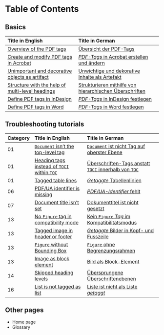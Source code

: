 # Table of Contents

## Basics
| Title in English | Title in German |
| :--- | :--- |
| [Overview of the PDF tags](_basics/overview-of-the-pdf-tags.md) | [Übersicht der PDF-Tags](_basics/uebersicht-der-pdf-tags.md) |
| [Create and modify PDF tags in Acrobat](create-and-modify-pdf-tags-in-acrobat.md) | [*PDF-Tags* in Acrobat erstellen und ändern](_basics/pdf-tags-in-acrobat-erstellen-und-aendern.md) |
| [Unimportant and decorative objects as artifact](_basics/unimportant-and-decorative-objects-as-artifact.md) | [Unwichtige und dekorative Inhalte als Artefakt](_basics/unwichtige-und-dekorative-inhalte-als-artefakt.md) |
| [Structure with the help of multi-level headings](_basics/structure-with-the-help-of-multi-level-headings.md) | [Strukturieren mithilfe von hierarchischen Überschriften](_basics/strukturieren-mithilfe-von-hierarchischen-ueberschriften.md) |
| [Define PDF tags in InDesign](_basics/define-pdf-tags-in-indesign.md) | [*PDF-Tags* in InDesign festlegen](_basics/pdf-tags-in-indesign-festlegen.md) |
| [Define PDF tags in Word](_basics/define-pdf-tags-in-word.md) | [*PDF-Tags* in Word festlegen](_basics/pdf-tags-in-word-festlegen.md) |

## Troubleshooting tutorials
| Category | Title in English | Title in German |
| :--- | :--- | :--- |
| 01 | [`Document` isn’t the top-level tag](_tutorials/document-is-not-the-top-level-tag.md) | [`Document` ist nicht Tag auf oberster Ebene](_tutorials/document-ist-nicht-tag-auf-oberster-ebene.md) |
| 01 | [Heading tags instead of `TOCI` within `TOC`](_tutorials/heading-tags-instead-of-toci-within-toc.md) | [Überschriften-Tags anstatt `TOCI` innerhalb von `TOC`](_tutorials/ueberschriften-tags-anstatt-toci-innerhalb-von-toc.md) |
| 01 | [Tagged table lines](_tutorials/tagged-table-lines.md) | [*Getaggte* Tabellenlinien](_tutorials/getaggte-tabellenlinien.md) |
| 06 | [PDF/UA identifier is missing](_tutorials/pdf-ua-identifier-is-missing.md) | [*PDF/UA-Identifier* fehlt](_tutorials/pdf-ua-identifier-fehlt.md) |
| 07 | [Document title isn’t set](_tutorials/document-title-is-not-set.md) | [Dokumenttitel ist nicht gesetzt](_tutorials/dokumenttitel-ist-nicht-gesetzt.md) |
| 13 | [No `Figure` tag in compatibility mode](_tutorials/no-figure-tag-in-compatibility-mode.md) | [Kein `Figure` *Tag* im Kompatibilitätsmodus](_tutorials/kein-figure-tag-im-kompatibilitaetsmodus.md) |
| 13 | [Tagged image in header or footer](_tutorials/tagged-image-in-header-or-footer.md) | [*Getaggte* Bilder in Kopf- und Fusszeile](_tutorials/getaggte-bilder-in-kopf-und-fusszeile.md) |
| 13 | [`Figure` without Bounding Box](_tutorials/figure-without-bounding-box.md) | [`Figure` ohne Begrenzungsrahmen](_tutorials/figure-ohne-begrenzungsrahmen.md) |
| 13 | [Image as block element](_tutorials/image-as-block-element.md) | [Bild als Block-Element](_tutorials/bild-als-block-element.md) |
| 14 | [Skipped heading levels](tutorials/skipped-heading-levels/) | [Übersprungene Überschriftenebenen](tutorials/uebersprungene-ueberschriftsebenen/) |
| 16 | [List is not tagged as list](_tutorials/list-is-not-tagged-as-list.md) | [Liste ist nicht als Liste *getaggt*](_tutorials/liste-ist-nicht-als-liste-getaggt.md) |

## Other pages

* Home page
* Glossary
